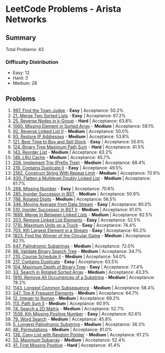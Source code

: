 # LeetCode Problems - Arista Networks

## Summary
Total Problems: 43

### Difficulty Distribution

- Easy: 12
- Hard: 3
- Medium: 28

## Problems

1. [997. Find the Town Judge](https://leetcode.com/problems/find-the-town-judge/) - **Easy** | Acceptance: 50.2%
2. [21. Merge Two Sorted Lists](https://leetcode.com/problems/merge-two-sorted-lists/) - **Easy** | Acceptance: 67.2%
3. [25. Reverse Nodes in k-Group](https://leetcode.com/problems/reverse-nodes-in-k-group/) - **Hard** | Acceptance: 63.8%
4. [1060. Missing Element in Sorted Array](https://leetcode.com/problems/missing-element-in-sorted-array/) - **Medium** | Acceptance: 59.1%
5. [92. Reverse Linked List II](https://leetcode.com/problems/reverse-linked-list-ii/) - **Medium** | Acceptance: 50.0%
6. [93. Restore IP Addresses](https://leetcode.com/problems/restore-ip-addresses/) - **Medium** | Acceptance: 53.8%
7. [121. Best Time to Buy and Sell Stock](https://leetcode.com/problems/best-time-to-buy-and-sell-stock/) - **Easy** | Acceptance: 55.6%
8. [124. Binary Tree Maximum Path Sum](https://leetcode.com/problems/binary-tree-maximum-path-sum/) - **Hard** | Acceptance: 41.5%
9. [143. Reorder List](https://leetcode.com/problems/reorder-list/) - **Medium** | Acceptance: 63.2%
10. [146. LRU Cache](https://leetcode.com/problems/lru-cache/) - **Medium** | Acceptance: 45.7%
11. [208. Implement Trie (Prefix Tree)](https://leetcode.com/problems/implement-trie-prefix-tree/) - **Medium** | Acceptance: 68.4%
12. [219. Contains Duplicate II](https://leetcode.com/problems/contains-duplicate-ii/) - **Easy** | Acceptance: 49.5%
13. [2182. Construct String With Repeat Limit](https://leetcode.com/problems/construct-string-with-repeat-limit/) - **Medium** | Acceptance: 70.9%
14. [430. Flatten a Multilevel Doubly Linked List](https://leetcode.com/problems/flatten-a-multilevel-doubly-linked-list/) - **Medium** | Acceptance: 61.7%
15. [268. Missing Number](https://leetcode.com/problems/missing-number/) - **Easy** | Acceptance: 70.6%
16. [285. Inorder Successor in BST](https://leetcode.com/problems/inorder-successor-in-bst/) - **Medium** | Acceptance: 50.9%
17. [788. Rotated Digits](https://leetcode.com/problems/rotated-digits/) - **Medium** | Acceptance: 56.5%
18. [346. Moving Average from Data Stream](https://leetcode.com/problems/moving-average-from-data-stream/) - **Easy** | Acceptance: 80.0%
19. [510. Inorder Successor in BST II](https://leetcode.com/problems/inorder-successor-in-bst-ii/) - **Medium** | Acceptance: 61.0%
20. [1669. Merge In Between Linked Lists](https://leetcode.com/problems/merge-in-between-linked-lists/) - **Medium** | Acceptance: 82.5%
21. [203. Remove Linked List Elements](https://leetcode.com/problems/remove-linked-list-elements/) - **Easy** | Acceptance: 52.5%
22. [1710. Maximum Units on a Truck](https://leetcode.com/problems/maximum-units-on-a-truck/) - **Easy** | Acceptance: 74.4%
23. [703. Kth Largest Element in a Stream](https://leetcode.com/problems/kth-largest-element-in-a-stream/) - **Easy** | Acceptance: 60.2%
24. [1823. Find the Winner of the Circular Game](https://leetcode.com/problems/find-the-winner-of-the-circular-game/) - **Medium** | Acceptance: 82.1%
25. [647. Palindromic Substrings](https://leetcode.com/problems/palindromic-substrings/) - **Medium** | Acceptance: 72.0%
26. [98. Validate Binary Search Tree](https://leetcode.com/problems/validate-binary-search-tree/) - **Medium** | Acceptance: 34.7%
27. [210. Course Schedule II](https://leetcode.com/problems/course-schedule-ii/) - **Medium** | Acceptance: 54.0%
28. [217. Contains Duplicate](https://leetcode.com/problems/contains-duplicate/) - **Easy** | Acceptance: 63.5%
29. [104. Maximum Depth of Binary Tree](https://leetcode.com/problems/maximum-depth-of-binary-tree/) - **Easy** | Acceptance: 77.4%
30. [33. Search in Rotated Sorted Array](https://leetcode.com/problems/search-in-rotated-sorted-array/) - **Medium** | Acceptance: 43.3%
31. [1910. Remove All Occurrences of a Substring](https://leetcode.com/problems/remove-all-occurrences-of-a-substring/) - **Medium** | Acceptance: 78.2%
32. [1143. Longest Common Subsequence](https://leetcode.com/problems/longest-common-subsequence/) - **Medium** | Acceptance: 58.4%
33. [347. Top K Frequent Elements](https://leetcode.com/problems/top-k-frequent-elements/) - **Medium** | Acceptance: 64.7%
34. [12. Integer to Roman](https://leetcode.com/problems/integer-to-roman/) - **Medium** | Acceptance: 69.2%
35. [113. Path Sum II](https://leetcode.com/problems/path-sum-ii/) - **Medium** | Acceptance: 60.9%
36. [74. Search a 2D Matrix](https://leetcode.com/problems/search-a-2d-matrix/) - **Medium** | Acceptance: 52.7%
37. [1539. Kth Missing Positive Number](https://leetcode.com/problems/kth-missing-positive-number/) - **Easy** | Acceptance: 62.6%
38. [79. Word Search](https://leetcode.com/problems/word-search/) - **Medium** | Acceptance: 45.8%
39. [5. Longest Palindromic Substring](https://leetcode.com/problems/longest-palindromic-substring/) - **Medium** | Acceptance: 36.3%
40. [46. Permutations](https://leetcode.com/problems/permutations/) - **Medium** | Acceptance: 81.0%
41. [138. Copy List with Random Pointer](https://leetcode.com/problems/copy-list-with-random-pointer/) - **Medium** | Acceptance: 61.2%
42. [53. Maximum Subarray](https://leetcode.com/problems/maximum-subarray/) - **Medium** | Acceptance: 52.4%
43. [41. First Missing Positive](https://leetcode.com/problems/first-missing-positive/) - **Hard** | Acceptance: 41.4%